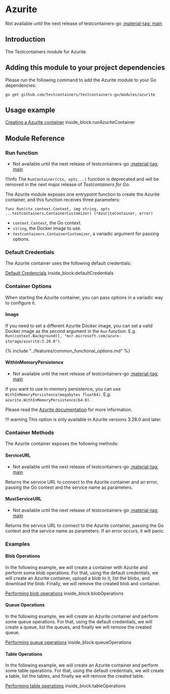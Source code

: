 # Azurite

Not available until the next release of testcontainers-go <a href="https://github.com/testcontainers/testcontainers-go"><span class="tc-version">:material-tag: main</span></a>

## Introduction

The Testcontainers module for Azurite.

## Adding this module to your project dependencies

Please run the following command to add the Azurite module to your Go dependencies:

```
go get github.com/testcontainers/testcontainers-go/modules/azurite
```

## Usage example

<!--codeinclude-->
[Creating a Azurite container](../../modules/azurite/examples_test.go) inside_block:runAzuriteContainer
<!--/codeinclude-->

## Module Reference

### Run function

- Not available until the next release of testcontainers-go <a href="https://github.com/testcontainers/testcontainers-go"><span class="tc-version">:material-tag: main</span></a>

!!!info
    The `RunContainer(ctx, opts...)` function is deprecated and will be removed in the next major release of _Testcontainers for Go_.

The Azurite module exposes one entrypoint function to create the Azurite container, and this function receives three parameters:

```golang
func Run(ctx context.Context, img string, opts ...testcontainers.ContainerCustomizer) (*AzuriteContainer, error)
```

- `context.Context`, the Go context.
- `string`, the Docker image to use.
- `testcontainers.ContainerCustomizer`, a variadic argument for passing options.

### Default Credentials

The Azurite container uses the following default credentials:

<!--codeinclude-->
[Default Credencials](../../modules/azurite/azurite.go) inside_block:defaultCredentials
<!--/codeinclude-->

### Container Options

When starting the Azurite container, you can pass options in a variadic way to configure it.

#### Image

If you need to set a different Azurite Docker image, you can set a valid Docker image as the second argument in the `Run` function.
E.g. `Run(context.Background(), "mcr.microsoft.com/azure-storage/azurite:3.28.0")`.

{% include "../features/common_functional_options.md" %}

#### WithInMemoryPersistence

- Not available until the next release of testcontainers-go <a href="https://github.com/testcontainers/testcontainers-go"><span class="tc-version">:material-tag: main</span></a>

If you want to use in-memory persistence, you can use `WithInMemoryPersistence(megabytes float64)`. E.g. `azurite.WithInMemoryPersistence(64.0)`.

Please read the [Azurite documentation](https://github.com/Azure/Azurite?tab=readme-ov-file#use-in-memory-storage) for more information.

!!! warning
    This option is only available in Azurite versions 3.28.0 and later.

### Container Methods

The Azurite container exposes the following methods:

#### ServiceURL

- Not available until the next release of testcontainers-go <a href="https://github.com/testcontainers/testcontainers-go"><span class="tc-version">:material-tag: main</span></a>

Returns the service URL to connect to the Azurite container and an error, passing the Go context and the service name as parameters.

#### MustServiceURL

- Not available until the next release of testcontainers-go <a href="https://github.com/testcontainers/testcontainers-go"><span class="tc-version">:material-tag: main</span></a>

Returns the service URL to connect to the Azurite container, passing the Go context and the service name as parameters. If an error occurs, it will panic.

### Examples

#### Blob Operations

In the following example, we will create a container with Azurite and perform some blob operations. For that, using the default
credentials, we will create an Azurite container, upload a blob to it, list the blobs, and download the blob. Finally, we will remove the created blob and container.

<!--codeinclude-->
[Performing blob operations](../../modules/azurite/examples_test.go) inside_block:blobOperations
<!--/codeinclude-->

#### Queue Operations

In the following example, we will create an Azurite container and perform some queue operations. For that, using the default
credentials, we will create a queue, list the queues, and finally we will remove the created queue.

<!--codeinclude-->
[Performing queue operations](../../modules/azurite/examples_test.go) inside_block:queueOperations
<!--/codeinclude-->

#### Table Operations

In the following example, we will create an Azurite container and perform some table operations. For that, using the default
credentials, we will create a table, list the tables, and finally we will remove the created table.

<!--codeinclude-->
[Performing table operations](../../modules/azurite/examples_test.go) inside_block:tableOperations
<!--/codeinclude-->